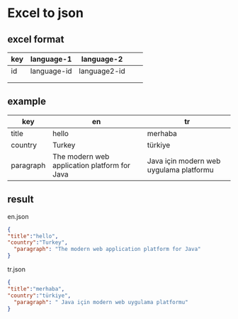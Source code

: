 # Excel to json

## excel format

| key | language-1  | language-2   |   |   |
|-----|-------------|--------------|---|---|
| id  | language-id | language2-id |   |   |
|     |             |              |   |   |
|     |             |              |   |   |

## example

| key | en  | tr   | 
|-----|-------------|--------------|
| title  | hello | merhaba | 
| country    |   Turkey         |     türkiye         |  
|  paragraph   |   The modern web application platform for Java          |    Java için modern web uygulama platformu          |  

## result

en.json
```json
{
"title":"hello",
"country":"Turkey",
  "paragraph": "The modern web application platform for Java"
}
```


tr.json
```json
{
"title":"merhaba",
"country":"türkiye",
  "paragraph": " Java için modern web uygulama platformu"
}
```